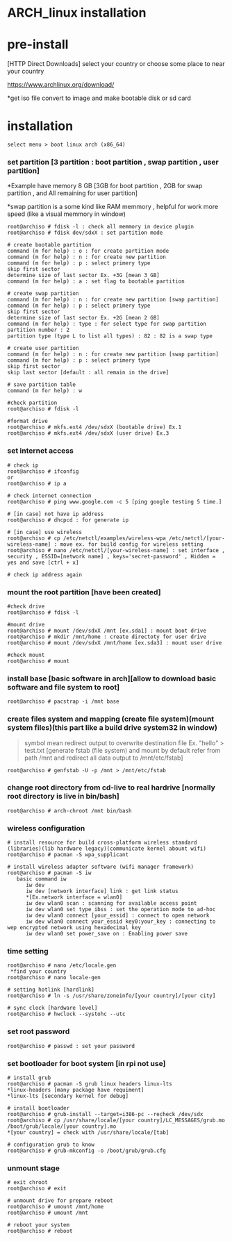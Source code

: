 # ARCH_linux installation

# pre-install 

[HTTP Direct Downloads] select your country or choose some place to near your country


https://www.archlinux.org/download/ 

*get iso file convert to image and make bootable disk or sd card

# installation
```
select menu > boot linux arch (x86_64)

```
### set partition [3 partition : boot partition , swap partition , user partition] 
*Example have memory 8 GB [3GB for boot partition , 2GB for swap partition , and All remaining for user partition]


*swap partition is a some kind like RAM memmory , helpful for work more speed (like a visual memmory in window)
```
root@archiso # fdisk -l : check all memmory in device plugin
root@archiso # fdisk dev/sdxX : set partition mode 

# create bootable partition
command (m for help) : o : for create partition mode
command (m for help) : n : for create new partition 
command (m for help) : p : select primery type
skip first sector
determine size of last sector Ex. +3G [mean 3 GB]
command (m for help) : a : set flag to bootable partition

# create swap partition
command (m for help) : n : for create new partition [swap partition]
command (m for help) : p : select primery type
skip first sector
determine size of last sector Ex. +2G [mean 2 GB]
command (m for help) : type : for select type for swap partition
partition number : 2
partition type (type L to list all types) : 82 : 82 is a swap type

# create user partition 
command (m for help) : n : for create new partition [swap partition]
command (m for help) : p : select primery type
skip first sector
skip last sector [default : all remain in the drive]

# save partition table
command (m for help) : w

#check partition 
root@archiso # fdisk -l

#format drive 
root@archiso # mkfs.ext4 /dev/sdxX (bootable drive) Ex.1
root@archiso # mkfs.ext4 /dev/sdxX (user drive) Ex.3
```

### set internet access
```
# check ip
root@archiso # ifconfig 
or
root@archiso # ip a

# check internet connection 
root@archiso # ping www.google.com -c 5 [ping google testing 5 time.]

# [in case] not have ip address
root@archiso # dhcpcd : for generate ip

# [in case] use wireless
root@archiso # cp /etc/netctl/examples/wireless-wpa /etc/netctl/[your-wireless-name] : move ex. for build config for wireless setting
root@archiso # nano /etc/netctl/[your-wireless-name] : set interface , security , ESSID=[network name] , keys='secret-password' , Hidden = yes and save [ctrl + x]

# check ip address again 
```

### mount the root partition [have been created]
```
#check drive 
root@archiso # fdisk -l

#mount drive
root@archiso # mount /dev/sdxX /mnt [ex.sda1] : mount boot drive
root@archiso # mkdir /mnt/home : create directoty for user drive
root@archiso # mount /dev/sdxX /mnt/home [ex.sda3] : mount user drive

#check mount
root@archiso # mount
```

### install base [basic software in arch][allow to download basic software and file system to root]
```
root@archiso # pacstrap -i /mnt base
```

### create files system and mapping (create file system)(mount system files)(this part like a build drive system32 in window)
> symbol mean redirect output to overwrite destination file Ex. "hello" > test.txt 
[generate fstab (file system) and mount by default refer from path /mnt and redirect all data output to /mnt/etc/fstab]
```
root@archiso # genfstab -U -p /mnt > /mnt/etc/fstab
```

### change root directory from cd-live to real hardrive [normally root directory is live in bin/bash]
```
root@archiso # arch-chroot /mnt bin/bash
```

### wireless configuration
```
# install resource for build cross-platform wireless standard (libraries)(lib hardware legacy)(communicate kernel abount wifi)
root@archiso # pacman -S wpa_supplicant

# install wireless adapter software (wifi manager framework)
root@archiso # pacman -S iw
   basic command iw 
      iw dev 
      iw dev [network interface] link : get link status
      *[Ex.network interface = wlan0]
      iw dev wlan0 scan : scanning for available access point
      iw dev wlan0 set type ibss : set the operation mode to ad-hoc
      iw dev wlan0 connect [your_essid] : connect to open network
      iw dev wlan0 connect your_essid key0:your_key : connecting to wep encrypted network using hexadecimal key
      iw dev wlan0 set power_save on : Enabling power save
```

### time setting
```
root@archiso # nano /etc/locale.gen 
 *find your country
root@archiso # nano locale-gen

# setting hotlink [hardlink]
root@archiso # ln -s /usr/share/zoneinfo/[your country]/[your city]

# sync clock [hardware level]
root@archiso # hwclock --systohc --utc
```

### set root password
```
root@archiso # passwd : set your password
```

### set bootloader for boot system [in rpi not use]
```
# install grub
root@archiso # pacman -S grub linux headers linux-lts
*linux-headers [many package have requiment]
*linux-lts [secondary kernel for debug]

# install bootloader 
root@archiso # grub-install --target=i386-pc --recheck /dev/sdx
root@archiso # cp /usr/share/locale/[your country]/LC_MESSAGES/grub.mo /boot/grub/locale/[your country].mo
*[your country] = check with /usr/share/locale/[tab]

# configuration grub to know
root@archiso # grub-mkconfig -o /boot/grub/grub.cfg
```

### unmount stage
```
# exit chroot
root@archiso # exit 

# unmount drive for prepare reboot
root@archiso # umount /mnt/home
root@archiso # umount /mnt

# reboot your system
root@archiso # reboot
```
